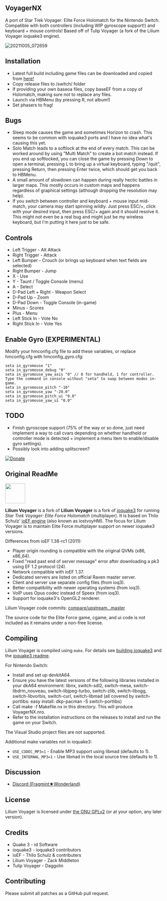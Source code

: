 ## **VoyagerNX**
A port of Star Trek Voyager: Elite Force Holomatch for the Nintendo Switch. Compatible with both controllers (including WIP gyroscope support!) and keyboard + mouse controls! Based off of Tulip Voyager (a fork of the Lilium Voyager ioquake3 engine).

![20211005_072659](https://user-images.githubusercontent.com/56975081/136713142-7ff13e8d-5202-4092-9974-55046e2dff2b.jpg)


## **Installation**
- Latest full build including game files can be downloaded and copied from <a href="https://accela.design/downloads/switch-homebrew/VoyagerNX.zip">here!<br/></a>
- Copy release files to /switch/ folder
- If providing your own baseoa files, copy baseEF from a copy of Holomatch, making sure not to replace any files.
- Launch via HBMenu (by pressing R, not album!)
- Set phasers to frag!

## **Bugs**
- Sleep mode causes the game and sometimes Horizon to crash. This seems to be common with ioquake3 ports and I have no idea what's causing this yet.
- Solo Match leads to a softlock at the end of every match. This can be worked around by using "Multi Match" to create a bot match instead. If you end up softlocked, you can close the game by pressing Down to open a terminal, pressing L to bring up a virtual keyboard, typing "/quit", pressing Return, then pressing Enter twice, which should get you back to HBMenu.
- A small amount of slowdown can happen during really hectic battles in larger maps. This mostly occurs in custom maps and happens regardless of graphical settings (although dropping the resolution may help).
- If you switch between controller and keyboard + mouse input mid-match, your camera may start spinning wildly. Just press ESC/+, click with your desired input, then press ESC/+ again and it should resolve it. This might not even be a real bug and might just be my wireless keyboard, but I'm putting it here just to be safe.

## **Controls**
- Left Trigger - Alt Attack
- Right Trigger - Attack
- Left Bumper - Crouch (or brings up keyboard when text fields are selected)
- Right Bumper - Jump
- X - Use
- Y - Taunt / Toggle Console (menu)
- A - Select
- D-Pad Left + Right - Weapon Select
- D-Pad Up - Zoom
- D-Pad Down - Toggle Console (in-game)
- Minus - Scores
- Plus - Menu
- Left Stick In - Vote No
- Right Stick In - Vote Yes

## Enable Gyro (EXPERIMENTAL)
Modify your hmconfig.cfg file to add these variables, or replace hmconfig.cfg with hmconfig_gyro.cfg:
```
seta in_gyromouse "1"
seta in_gyromouse_debug "0"
seta in_gyromouse_yaw_axis "0" // 0 for handheld, 1 for controller. Type the command in console without "seta" to swap between modes in-game.
seta in_gyromouse_pitch "-10"
seta in_gyromouse_yaw "-20.0"
seta in_gyromouse_pitch_ui "0.0"
seta in_gyromouse_yaw_ui "0.0"
```
## TODO

- Finish gyroscope support (75% of the way or so done, just need implement a way to call cvars depending on whether handheld or controller mode is detected + implement a menu item to enable/disable gyro settings).
- Possibly look into adding splitscreen?



[![Donate](https://img.shields.io/badge/Donate-PayPal-green.svg)](https://www.paypal.com/donate/?cmd=_s-xclick&hosted_button_id=8GF4A3XS7ZHFY)

## **Original ReadMe**
<img src="https://raw.githubusercontent.com/zturtleman/lilium-voyager/master/misc/lilium.png" width="64">

**Lilium Voyager** is a fork of **Lilium Voyager** is a fork of [ioquake3](https://github.com/ioquake/ioq3) for running _Star Trek Voyager: Elite Force Holomatch_ (multiplayer). It is based on Thilo Schulz' [ioEF engine](http://thilo.tjps.eu/efport-progress/) (also known as iostvoyHM). The focus for Lilium Voyager is to maintain Elite Force multiplayer support on newer ioquake3 versions.


Differences from ioEF 1.38-rc1 (2011):

  * Player origin rounding is compatible with the original QVMs (x86, x86_64).
  * Fixed "read past end of server message" error after downloading a pk3 using EF 1.2 protocol (24).
  * Network compatible with ioEF 1.37.
  * Dedicated servers are listed on official Raven master server.
  * Client and server use separate config files (from ioq3).
  * Better compatibility with newer operating systems (from ioq3).
  * VoIP uses Opus codec instead of Speex (from ioq3).
  * Support for ioquake3's OpenGL2 renderer.

Lilium Voyager code commits: [compare/upstream...master](https://github.com/zturtleman/lilium-voyager/compare/upstream...master)

The source code for the Elite Force game, cgame, and ui code is not included as it remains under a non-free license.

## Compiling

Lilium Voyager is compiled using `make`. For details see [building ioquake3](http://wiki.ioquake3.org/Building_ioquake3) and the [ioquake3 readme](README-ioq3.md).

For Nintendo Switch:

- Install and set up devkitA64.
- Ensure you have the latest versions of the following libraries installed in your dkA64 environment: libnx, switch-sdl2, switch-mesa, switch-libdrm_nouveau, switch-libjpeg-turbo, switch-zlib, switch-libogg, switch-libvorbis, switch-curl, switch-libmad (all covered by switch-portlibs: easy install: dkp-pacman -S switch-portlibs)
- Call make -f Makefile.nx in this directory. This will produce VoyagerNX.nro.
- Refer to the installation instructions on the releases to install and run the game on your Switch.

The Visual Studio project files are not supported.

Additional make variables not in ioquake3:
* `USE_CODEC_MP3=1` - Enable MP3 support using libmad (defaults to 1).
* `USE_INTERNAL_MP3=1` - Use libmad in the local source tree (defaults to 1).


## Discussion

  * [Discord (Fragmint★Wonderland)](https://discord.gg/7J2pjGD)


## License

Lilium Voyager is licensed under [the GNU GPLv2](COPYING.txt) (or at your option, any later version).


## Credits

* Quake 3 - id Software
* ioquake3 - ioquake3 contributors
* ioEF - Thilo Schulz & contributers
* Lilium Voyager - Zack Middleton
* Tulip Voyager - Daggolin


## Contributing

Please submit all patches as a GitHub pull request.
